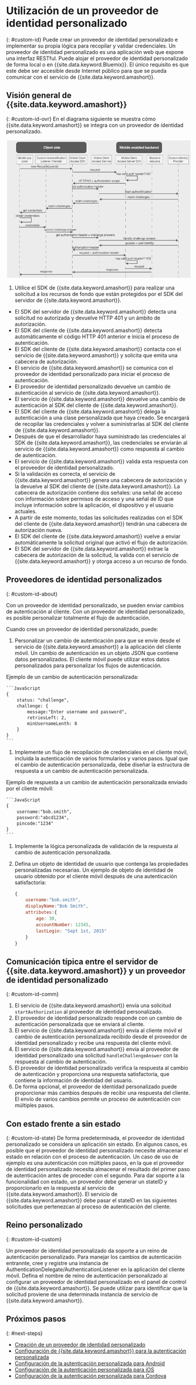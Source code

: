 # Utilización de un proveedor de identidad personalizado
{: #custom-id}
Puede crear un proveedor de identidad personalizado e implementar su propia lógica para recopilar y validar credenciales. Un proveedor de identidad personalizado es una aplicación web que expone una interfaz RESTful. Puede alojar el proveedor de identidad personalizado de forma local o en {{site.data.keyword.Bluemix}}. El único requisito es que este debe ser accesible desde Internet público para que se pueda comunicar con el servicio de {{site.data.keyword.amashort}}. 

## Visión general de {{site.data.keyword.amashort}}
{: #custom-id-ovr}
En el diagrama siguiente se muestra cómo {{site.data.keyword.amashort}} se integra con un proveedor de identidad personalizado. 

![imagen](images/mca-sequence-custom.jpg)

1. Utilice el SDK de {{site.data.keyword.amashort}} para realizar una solicitud a los recursos de fondo que están protegidos por el SDK del servidor de {{site.data.keyword.amashort}}.
* El SDK del servidor de {{site.data.keyword.amashort}} detecta una solicitud no autorizada y devuelve HTTP 401 y un ámbito de autorización. 
* El SDK del cliente de {{site.data.keyword.amashort}} detecta automáticamente el código HTTP 401 anterior e inicia el proceso de autenticación. 
* El SDK del cliente de {{site.data.keyword.amashort}} contacta con el servicio de {{site.data.keyword.amashort}} y solicita que emita una cabecera de autorización. 
* El servicio de {{site.data.keyword.amashort}} se comunica con el proveedor de identidad personalizado para iniciar el proceso de autenticación. 
* El proveedor de identidad personalizado devuelve un cambio de autenticación al servicio de {{site.data.keyword.amashort}}. 
* El servicio de {{site.data.keyword.amashort}} devuelve una cambio de autenticación al SDK del cliente de {{site.data.keyword.amashort}}. 
* El SDK del cliente de {{site.data.keyword.amashort}} delega la autenticación a una clase personalizada que haya creado. Se encargará de recopilar las credenciales y volver a suministrarlas al SDK del cliente de {{site.data.keyword.amashort}}. 
* Después de que el desarrollador haya suministrado las credenciales al SDK de {{site.data.keyword.amashort}}, las credenciales se enviarán al servicio de {{site.data.keyword.amashort}} como respuesta al cambio de autenticación. 
* El servicio de {{site.data.keyword.amashort}} valida esta respuesta con el proveedor de identidad personalizado. 
* Si la validación es correcta, el servicio de {{site.data.keyword.amashort}} genera una cabecera de autorización y la devuelve al SDK del cliente de {{site.data.keyword.amashort}}. La cabecera de autorización contiene dos señales: una señal de acceso con información sobre permisos de acceso y una señal de ID que incluye información sobre la aplicación, el dispositivo y el usuario actuales. 
* A partir de este momento, todas las solicitudes realizadas con el SDK del cliente de {{site.data.keyword.amashort}} tendrán una cabecera de autorización nueva. 
* El SDK del cliente de {{site.data.keyword.amashort}} vuelve a enviar automáticamente la solicitud original que activó el flujo de autorización. 
* El SDK del servidor de {{site.data.keyword.amashort}} extrae la cabecera de autorización de la solicitud, la valida con el servicio de {{site.data.keyword.amashort}} y otorga acceso a un recurso de fondo. 

## Proveedores de identidad personalizados
{: #custom-id-about}

Con un proveedor de identidad personalizado, se pueden enviar cambios de autenticación al cliente. Con un proveedor de identidad personalizado, es posible personalizar totalmente el flujo de autenticación. 

Cuando cree un proveedor de identidad personalizado, puede: 

1. Personalizar un cambio de autenticación para que se envíe desde el servicio de {{site.data.keyword.amashort}} a la aplicación del cliente móvil. Un cambio de autenticación es un objeto JSON que contiene datos personalizados. El cliente móvil puede utilizar estos datos personalizados para personalizar los flujos de autenticación. 

Ejemplo de un cambio de autenticación personalizada:

	```JavaScript
	{
		status: "challenge",
		challenge: {
			message:"Enter username and password",
			retriesLeft: 2,
			minUsernameLenth: 8
		}
	}
	```

1. Implemente un flujo de recopilación de credenciales en el cliente móvil, incluida la autenticación de varios formularios y varios pasos. Igual que el cambio de autenticación personalizada, debe diseñar la estructura de respuesta a un cambio de autenticación personalizada. 

Ejemplo de respuesta a un cambio de autenticación personalizada enviado por el cliente móvil:

	```JavaScript
	{
		username:"bob.smith",
		password:"abcd1234",
		pincode:"1234"
	}
	```
1. Implemente la lógica personalizada de validación de la respuesta al cambio de autenticación personalizada.

1. Defina un objeto de identidad de usuario que contenga las propiedades personalizadas necesarias. Un ejemplo de objeto de identidad de usuario obtenido por el cliente móvil después de una autenticación satisfactoria:

	```JavaScript
	{
		username:"bob.smith",
		displayName:"Bob Smith",
		attributes:{
			age: 30,
			accountNumber: 12345,
			lastLogin: "Sept 1st, 2015"
		}
	}
	```


## Comunicación típica entre el servidor de {{site.data.keyword.amashort}} y un proveedor de identidad personalizado
{: #custom-id-comm}
1. El servicio de {{site.data.keyword.amashort}}
                            envía una solicitud `startAuthorization` al proveedor de identidad personalizado.
1. El proveedor de identidad personalizado responde con un cambio de autenticación personalizada que se enviará al cliente. 
1. El servicio de {{site.data.keyword.amashort}} envía al cliente móvil el cambio de autenticación personalizada recibido desde el proveedor de identidad personalizado y recibe una respuesta del cliente móvil. 
1. El servicio de {{site.data.keyword.amashort}} envía al proveedor de identidad personalizado una solicitud `handleChallengeAnswer` con la respuesta al cambio de autenticación. 
1. El proveedor de identidad personalizado verifica la respuesta al cambio de autenticación y proporciona una respuesta satisfactoria, que contiene la información de identidad del usuario. 
1. De forma opcional, el proveedor de identidad personalizado puede proporcionar más cambios después de recibir una respuesta del cliente. El envío de varios cambios permite un proceso de autenticación con múltiples pasos.

## Con estado frente a sin estado
{: #custom-id-state}
De forma predeterminada, el proveedor de identidad personalizado se considera un aplicación sin estado. En algunos casos, es posible que el proveedor de identidad personalizado necesite almacenar el estado en relación con el proceso de autenticación. Un caso de uso de ejemplo es una autenticación con múltiples pasos, en la que el proveedor de identidad personalizado necesita almacenar el resultado del primer paso de autenticación antes de proceder con el segundo. Para dar soporte a la funcionalidad con estado, un proveedor debe generar un stateID y proporcionarlo en la respuesta al servicio de {{site.data.keyword.amashort}}. El servicio de {{site.data.keyword.amashort}} debe pasar el stateID en las siguientes solicitudes que pertenezcan al proceso de autenticación del cliente.

## Reino personalizado
{: #custom-id-custom}

Un proveedor de identidad personalizado da soporte a un reino de autenticación personalizado. Para manejar los cambios de autenticación entrannte, cree y registre una instancia de AuthenticationDelegate/AuthenticationListener en la aplicación del cliente móvil. Defina el nombre de reino de autenticación personalizado al configurar un proveedor de identidad personalizado en el panel de control de {{site.data.keyword.amashort}}. Se puede utilizar para identificar que la solicitud proviene de una determinada instancia de servicio de {{site.data.keyword.amashort}}. 

## Próximos pasos
{: #next-steps}
* [Creación de un proveedor de identidad personalizado](custom-auth-identity-provider.html)
* [Configuración de {{site.data.keyword.amashort}} para la autenticación personalizada](custom-auth-config-mca.html)
* [Configuración de la autenticación personalizada para Android](custom-auth-android.html)
* [Configuración de la autenticación personalizada para iOS](custom-auth-ios.html)
* [Configuración de la autenticación personalizada para Cordova](custom-auth-cordova.html)
